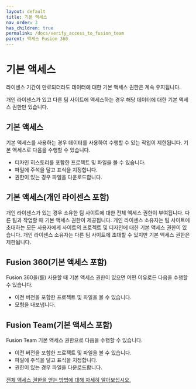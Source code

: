 ```yaml
---
layout: default
title: 기본 액세스
nav_order: 3
has_children: true
permalink: /docs/verify_access_to_fusion_team
parent: 액세스 Fusion 360
---
```

# 기본 액세스
라이센스 기간이 만료되더라도 데이터에 대한 기본 액세스 권한은 계속 유지됩니다.

개인 라이센스가 있고 다른 팀 사이트에 액세스하는 경우 해당 데이터에 대한 기본 액세스 권한만 있습니다.

## 기본 액세스
기본 액세스를 사용하는 경우 데이터를 사용하여 수행할 수 있는 작업이 제한됩니다. 기본 액세스로 다음을 수행할 수 있습니다.

* 디자인 히스토리를 포함한 프로젝트 및 파일을 볼 수 있습니다.
* 파일에 주석을 달고 표식을 지정합니다.
* 권한이 있는 경우 파일을 다운로드합니다.
## 기본 액세스(개인 라이센스 포함)
개인 라이센스가 있는 경우 소유한 팀 사이트에 대한 전체 액세스 권한이 부여됩니다. 다른 팀과 작업할 때 기본 액세스 권한이 제공됩니다. 개인 라이센스 소유자는 팀 사이트에 초대하는 모든 사용자에게 사이트의 프로젝트 및 디자인에 대한 기본 액세스 권한이 있습니다. 개인 라이센스 소유자는 다른 팀 사이트에 초대할 수 있지만 기본 액세스 권한은 제한됩니다.

## Fusion 360(기본 액세스 포함)
Fusion 360을(를) 사용할 때 기본 액세스 권한이 있으면 어떤 이유로든 다음을 수행할 수 있습니다.

* 이전 버전을 포함한 프로젝트 및 파일을 볼 수 있습니다.
* 모형을 내보냅니다.
## Fusion Team(기본 액세스 포함)
Fusion Team 기본 액세스 권한으로 다음을 수행할 수 있습니다.

* 이전 버전을 포함한 프로젝트 및 파일을 볼 수 있습니다.
* 파일에 주석을 달고 표식을 지정합니다.
* 권한이 있는 경우 파일을 다운로드합니다.

[전체 액세스 권한을 얻는 방법에 대해 자세히 알아보십시오.](https://www.autodesk.com/fusion-full)